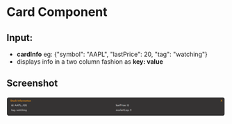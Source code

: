 # Card Component
## Input:
- **cardInfo** eg: {"symbol": "AAPL", "lastPrice": 20, "tag": "watching"}
- displays info in a two column fashion as **key: value**

## Screenshot

![Alt text](https://github.com/Alihussainladiwala/StockPriceApp/blob/main/screenshots/Card.PNG "App Screenshot")
